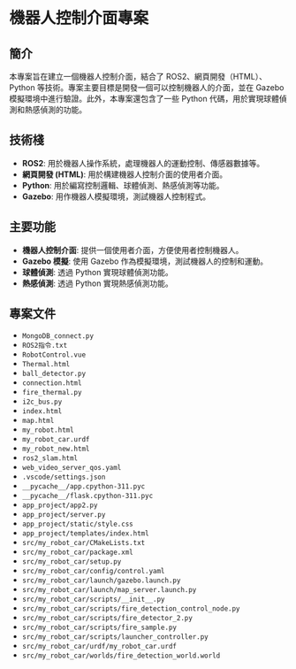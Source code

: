 # 機器人控制介面專案

## 簡介

本專案旨在建立一個機器人控制介面，結合了 ROS2、網頁開發（HTML）、Python 等技術。專案主要目標是開發一個可以控制機器人的介面，並在 Gazebo 模擬環境中進行驗證。此外，本專案還包含了一些 Python 代碼，用於實現球體偵測和熱感偵測的功能。

## 技術棧

-   **ROS2**: 用於機器人操作系統，處理機器人的運動控制、傳感器數據等。
-   **網頁開發 (HTML)**: 用於構建機器人控制介面的使用者介面。
-   **Python**: 用於編寫控制邏輯、球體偵測、熱感偵測等功能。
-   **Gazebo**: 用作機器人模擬環境，測試機器人控制程式。

## 主要功能

-   **機器人控制介面**: 提供一個使用者介面，方便使用者控制機器人。
-   **Gazebo 模擬**: 使用 Gazebo 作為模擬環境，測試機器人的控制和運動。
-   **球體偵測**: 透過 Python 實現球體偵測功能。
-   **熱感偵測**: 透過 Python 實現熱感偵測功能。

## 專案文件

-   `MongoDB_connect.py`
-   `ROS2指令.txt`
-   `RobotControl.vue`
-   `Thermal.html`
-   `ball_detector.py`
-   `connection.html`
-   `fire_thermal.py`
-   `i2c_bus.py`
-   `index.html`
-   `map.html`
-   `my_robot.html`
-   `my_robot_car.urdf`
-   `my_robot_new.html`
-   `ros2_slam.html`
-   `web_video_server_qos.yaml`
-   `.vscode/settings.json`
-   `__pycache__/app.cpython-311.pyc`
-   `__pycache__/flask.cpython-311.pyc`
-   `app_project/app2.py`
-   `app_project/server.py`
-   `app_project/static/style.css`
-   `app_project/templates/index.html`
-   `src/my_robot_car/CMakeLists.txt`
-   `src/my_robot_car/package.xml`
-   `src/my_robot_car/setup.py`
-   `src/my_robot_car/config/control.yaml`
-   `src/my_robot_car/launch/gazebo.launch.py`
-   `src/my_robot_car/launch/map_server.launch.py`
-   `src/my_robot_car/scripts/__init__.py`
-   `src/my_robot_car/scripts/fire_detection_control_node.py`
-   `src/my_robot_car/scripts/fire_detector_2.py`
-   `src/my_robot_car/scripts/fire_sample.py`
-   `src/my_robot_car/scripts/launcher_controller.py`
-   `src/my_robot_car/urdf/my_robot_car.urdf`
-   `src/my_robot_car/worlds/fire_detection_world.world`
